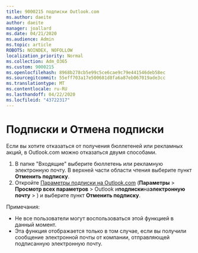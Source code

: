 ```yaml
---
title: 9000215 подписки Outlook.com
ms.author: daeite
author: daeite
manager: joallard
ms.date: 04/21/2020
ms.audience: Admin
ms.topic: article
ROBOTS: NOINDEX, NOFOLLOW
localization_priority: Normal
ms.collection: Adm_O365
ms.custom: 9000215
ms.openlocfilehash: 8968b278cb5e99c5ce6cae9c79e441546deb58ec
ms.sourcegitcommit: 55eff703a17e500681d8fa6a87eb067019ade3cc
ms.translationtype: MT
ms.contentlocale: ru-RU
ms.lasthandoff: 04/22/2020
ms.locfileid: "43722317"
---
```

# <a name="subscriptions-and-unsubscribing"></a>Подписки и Отмена подписки

Если вы хотите отказаться от получения бюллетеней или рекламных акций, в Outlook.com можно отказаться двумя способами.

1. В папке "Входящие" выберите бюллетень или рекламную электронную почту. В верхней части области чтения выберите пункт **Отменить подписку**.
2. Откройте [Параметры подписки на Outlook.com](https://outlook.live.com/mail/options/mail/brandsSubscriptions) (**Параметры** > **Просмотр всех параметров** > Outlook и**подписки**на**электронную почту** > ) и выберите пункт **Отменить подписку**.

Примечания:

- Не все пользователи могут воспользоваться этой функцией в данный момент.
- Эта функция отображается только в том случае, если вы получили сообщение электронной почты от компании, отправляющей подписанную электронную почту.